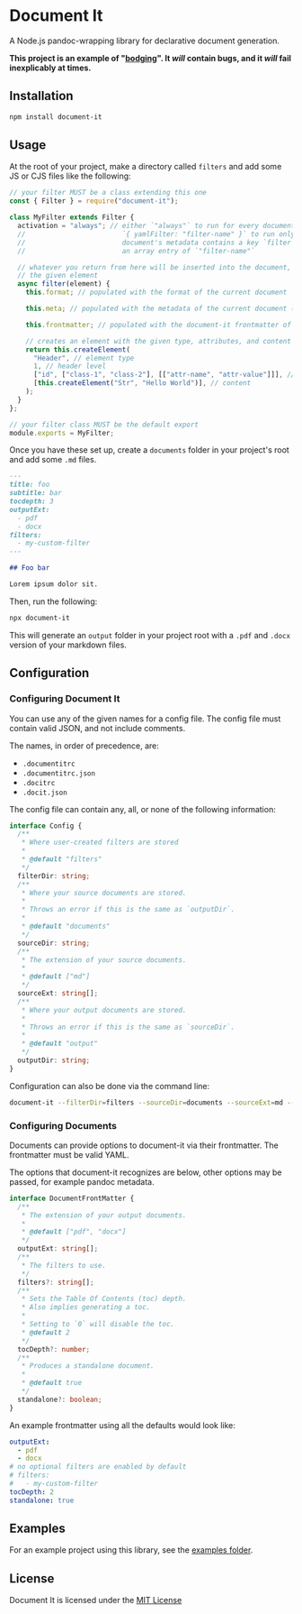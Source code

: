 # Document It

A Node.js pandoc-wrapping library for declarative document generation.

**This project is an example of "[bodging](https://www.youtube.com/watch?v=lIFE7h3m40U)".
It *will* contain bugs, and it *will* fail inexplicably at times.**

## Installation

```bash
npm install document-it
```

## Usage

At the root of your project, make a directory called `filters` and add some JS
or CJS files like the following:

```js
// your filter MUST be a class extending this one
const { Filter } = require("document-it");

class MyFilter extends Filter {
  activation = "always"; // either `"always"` to run for every document, or
  //                        `{ yamlFilter: "filter-name" }` to run only if a
  //                        document's metadata contains a key `filter` with
  //                        an array entry of `"filter-name"`

  // whatever you return from here will be inserted into the document, replacing
  // the given element
  async filter(element) {
    this.format; // populated with the format of the current document

    this.meta; // populated with the metadata of the current document (AST format)

    this.frontmatter; // populated with the document-it frontmatter of the current document (JSON format)

    // creates an element with the given type, attributes, and content
    return this.createElement(
      "Header", // element type
      1, // header level
      ["id", ["class-1", "class-2"], [["attr-name", "attr-value"]]], // attributes
      [this.createElement("Str", "Hello World")], // content
    );
  }
};

// your filter class MUST be the default export
module.exports = MyFilter;
```

Once you have these set up, create a `documents` folder in your project's root
and add some `.md` files.

```md
---
title: foo
subtitle: bar
tocdepth: 3
outputExt:
  - pdf
  - docx
filters:
  - my-custom-filter
---

## Foo bar

Lorem ipsum dolor sit.
```

Then, run the following:

```bash
npx document-it
```

This will generate an `output` folder in your project root with a `.pdf` and
`.docx` version of your markdown files.

## Configuration

### Configuring Document It

You can use any of the given names for a config file. The config file must
contain valid JSON, and not include comments.

The names, in order of precedence, are:

- `.documentitrc`
- `.documentitrc.json`
- `.docitrc`
- `.docit.json`

The config file can contain any, all, or none of the following information:

```ts
interface Config {
  /**
   * Where user-created filters are stored
   *
   * @default "filters"
   */
  filterDir: string;
  /**
   * Where your source documents are stored.
   *
   * Throws an error if this is the same as `outputDir`.
   *
   * @default "documents"
   */
  sourceDir: string;
  /**
   * The extension of your source documents.
   *
   * @default ["md"]
   */
  sourceExt: string[];
  /**
   * Where your output documents are stored.
   *
   * Throws an error if this is the same as `sourceDir`.
   *
   * @default "output"
   */
  outputDir: string;
}
```

Configuration can also be done via the command line:

```sh
document-it --filterDir=filters --sourceDir=documents --sourceExt=md --outputDir=output
```

### Configuring Documents

Documents can provide options to document-it via their frontmatter. The
frontmatter must be valid YAML.

The options that document-it recognizes are below, other options may be passed,
for example pandoc metadata.

```ts
interface DocumentFrontMatter {
  /**
   * The extension of your output documents.
   *
   * @default ["pdf", "docx"]
   */
  outputExt: string[];
  /**
   * The filters to use.
   */
  filters?: string[];
  /**
   * Sets the Table Of Contents (toc) depth.
   * Also implies generating a toc.
   *
   * Setting to `0` will disable the toc.
   * @default 2
   */
  tocDepth?: number;
  /**
   * Produces a standalone document.
   *
   * @default true
   */
  standalone?: boolean;
}
```

An example frontmatter using all the defaults would look like:

```yaml
outputExt:
  - pdf
  - docx
# no optional filters are enabled by default
# filters:
#   - my-custom-filter
tocDepth: 2
standalone: true
```

## Examples

For an example project using this library, see the
[examples folder](https://github.com/willster277/document-it/blob/main/examples/README.md).

## License

Document It is licensed under the [MIT License](./LICENSE)
